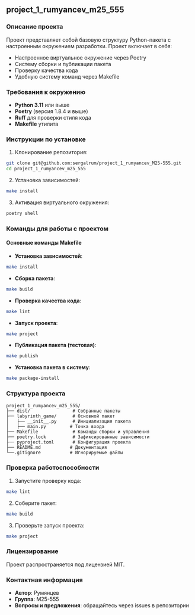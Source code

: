 ## project_1_rumyancev_m25_555

### Описание проекта
Проект представляет собой базовую структуру Python-пакета с настроенным окружением разработки. Проект включает в себя:
* Настроенное виртуальное окружение через Poetry
* Систему сборки и публикации пакета
* Проверку качества кода
* Удобную систему команд через Makefile

### Требования к окружению
* **Python 3.11** или выше
* **Poetry** (версия 1.8.4 и выше)
* **Ruff** для проверки стиля кода
* **Makefile** утилита

### Инструкции по установке

1. Клонирование репозитория:
```bash
git clone git@github.com:sergalrum/project_1_rumyancev_M25-555.git
cd project_1_rumyancev_m25_555
```

2. Установка зависимостей:
```bash
make install
```

3. Активация виртуального окружения:
```bash
poetry shell
```

### Команды для работы с проектом

#### Основные команды Makefile
* **Установка зависимостей**:
```bash
make install
```

* **Сборка пакета**:
```bash
make build
```

* **Проверка качества кода**:
```bash
make lint
```

* **Запуск проекта**:
```bash
make project
```

* **Публикация пакета (тестовая)**:
```bash
make publish
```

* **Установка пакета в систему**:
```bash
make package-install
```

### Структура проекта
```
project_1_rumyancev_m25_555/
├── dist/                # Собранные пакеты
├── labyrinth_game/      # Основной пакет
│   ├── __init__.py      # Инициализация пакета
│   ├── main.py         # Точка входа
├── Makefile             # Команды сборки и управления
├── poetry.lock          # Зафиксированные зависимости
├── pyproject.toml       # Конфигурация проекта
├── README.md           # Документация
└──.gitignore           # Игнорируемые файлы
```

### Проверка работоспособности

1. Запустите проверку кода:
```bash
make lint
```

2. Соберите пакет:
```bash
make build
```

3. Проверьте запуск проекта:
```bash
make project
```

### Лицензирование
Проект распространяется под лицензией MIT.

### Контактная информация
* **Автор**: Румянцев
* **Группа**: М25-555
* **Вопросы и предложения**: обращайтесь через issues в репозитории

